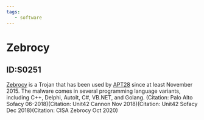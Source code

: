 ```yaml
---
tags:
   - software
---
```

# Zebrocy
## ID:S0251
[Zebrocy](/mitre/software/S0251) is a Trojan that has been used by [APT28](/mitre/groups/G0007) since at least November 2015. The malware comes in several programming language variants, including C++, Delphi, AutoIt, C#, VB.NET, and Golang. (Citation: Palo Alto Sofacy 06-2018)(Citation: Unit42 Cannon Nov 2018)(Citation: Unit42 Sofacy Dec 2018)(Citation: CISA Zebrocy Oct 2020) 
